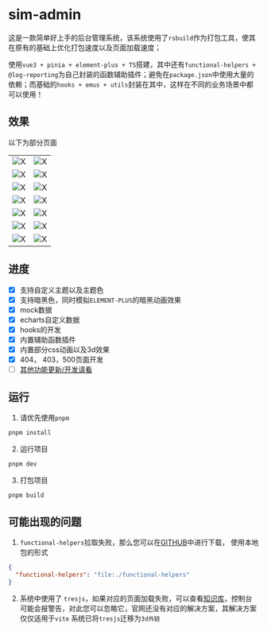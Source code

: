 # sim-admin

这是一款简单好上手的后台管理系统，该系统使用了`rsbuild`作为打包工具，使其在原有的基础上优化打包速度以及页面加载速度；

使用`vue3 + pinia + element-plus + TS`搭建，其中还有`functional-helpers + @log-reporting`为自己封装的函数辅助插件；避免在`package.json`中使用大量的依赖；而基础的`hooks + emus + utils`封装在其中，这样在不同的业务场景中都可以使用！

## 效果

以下为部分页面

|                                                                      |                                                                      |
| -------------------------------------------------------------------- | -------------------------------------------------------------------- |
| ![X](https://www.wangzevw.com/cdn-file/images/image.9rjfk1lgws.webp) | ![X](https://www.wangzevw.com/cdn-file/images/image.7zqgp51wfh.webp) |
| ![X](https://www.wangzevw.com/cdn-file/images/image.5q7g5nm0wa.webp) | ![X](https://www.wangzevw.com/cdn-file/images/image.7lk0y9ynvy.webp) |
| ![X](https://www.wangzevw.com/cdn-file/images/image.6bh3ryiwks.webp) | ![X](https://www.wangzevw.com/cdn-file/images/image.969rxqya66.webp) |
| ![X](https://www.wangzevw.com/cdn-file/images/image.70adbz7qwy.webp) | ![X](https://www.wangzevw.com/cdn-file/images/image.7pbpihw85.webp)  |
| ![X](https://www.wangzevw.com/cdn-file/images/image.2obk4fq6s3.webp) | ![X](https://www.wangzevw.com/cdn-file/images/image.1e8my48r1d.webp) |
| ![X](https://www.wangzevw.com/cdn-file/images/image.5c10eskccg.webp) | ![X](https://www.wangzevw.com/cdn-file/images/image.syzbtgh98.webp)  |
| ![X](https://www.wangzevw.com/cdn-file/images/image.1e8my4b3nc.webp) | ![X](https://www.wangzevw.com/cdn-file/images/image.1sf2ozl931.webp) |

## 进度

- [x] 支持自定义主题以及主题色
- [x] 支持暗黑色，同时模拟`ELEMENT-PLUS`的暗黑动画效果
- [x] mock数据
- [x] echarts自定义数据
- [x] hooks的开发
- [x] 内置辅助函数插件
- [x] 内置部分css动画以及3d效果
- [x] 404， 403，500页面开发
- [ ] [其他功能更新/开发请看](https://github.com/wangxiaoze-view/sim-admin/issues/1)

## 运行

1. 请优先使用`pnpm`

```bash
pnpm install
```

2. 运行项目

```bash
pnpm dev
```

3. 打包项目

```bash
pnpm build
```

## 可能出现的问题

1. `functional-helpers`拉取失败，那么您可以在[GITHUB](https://github.com/wangxiaoze-view/functional-helpers-lib)中进行下载， 使用本地包的形式

```JSON
{
  "functional-helpers": "file:./functional-helpers"
}
```

2. 系统中使用了 `tresjs`，如果对应的页面加载失败，可以查看[知识库](https://www.wangzevw.com/demos/3d/models/common.html)，控制台可能会报警告，对此您可以忽略它，官网还没有对应的解决方案，其解决方案仅仅适用于`vite` 系统已将`tresjs`迁移为`3d外链`
